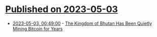 # [Published on 2023-05-03](index.md)

* [2023-05-03, 00:49:00](https://soylentnews.org/article.pl?sid=23/05/01/1550232&from=rss) - [The Kingdom of Bhutan Has Been Quietly Mining Bitcoin for Years](https://soylentnews.org/article.pl?sid=23/05/01/1550232&from=rss)
